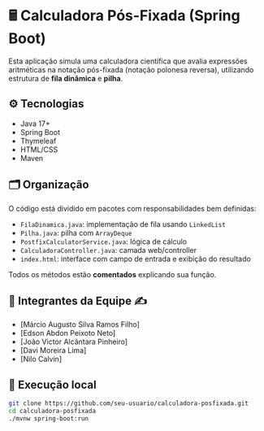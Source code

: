 # 🖩 Calculadora Pós-Fixada (Spring Boot)

Esta aplicação simula uma calculadora científica que avalia expressões aritméticas na notação pós-fixada (notação polonesa reversa), utilizando estrutura de **fila dinâmica** e **pilha**.

## ⚙️ Tecnologias
- Java 17+
- Spring Boot
- Thymeleaf
- HTML/CSS
- Maven

## 🗂️ Organização
O código está dividido em pacotes com responsabilidades bem definidas:
- `FilaDinamica.java`: implementação de fila usando `LinkedList`
- `Pilha.java`: pilha com `ArrayDeque`
- `PostfixCalculatorService.java`: lógica de cálculo
- `CalculadoraController.java`: camada web/controller
- `index.html`: interface com campo de entrada e exibição do resultado

Todos os métodos estão **comentados** explicando sua função.

## 👥 Integrantes da Equipe ✍️

- [Márcio Augusto Silva Ramos Filho]
- [Edson Abdon Peixoto Neto]
- [João Victor Alcântara Pinheiro]
- [Davi Moreira Lima]
- [Nilo Calvin]

## 🚀 Execução local

```bash
git clone https://github.com/seu-usuario/calculadora-posfixada.git
cd calculadora-posfixada
./mvnw spring-boot:run
